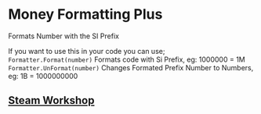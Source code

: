 # Money Formatting Plus

Formats Number with the SI Prefix

If you want to use this in your code you can use; <br />
`Formatter.Format(number)` Formats code with Si Prefix, eg: 1000000 = 1M <br />
`Formatter.UnFormat(number)` Changes Formated Prefix Number to Numbers, eg: 1B = 1000000000 <br />


## [Steam Workshop](https://steamcommunity.com/sharedfiles/filedetails/?id=2874776982)
